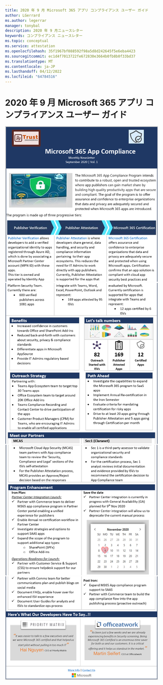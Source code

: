 ```yaml
---
title: 2020 年 9 月 Microsoft 365 アプリ コンプライアンス ユーザー ガイド
author: LGerrard
ms.author: legerrar
manager: tonybal
description: 2020 年 9 月ニュースレター
keywords: コンプライアンス ニュースレター
ms.topic: conceptual
ms.service: attestation
ms.openlocfilehash: 35f1967bf088592f98a5d8d242645f5e6eba4423
ms.sourcegitcommit: ec1d4f7013722fe672830e3664b0fb8b0f33bd37
ms.translationtype: MT
ms.contentlocale: ja-JP
ms.lasthandoff: 04/12/2022
ms.locfileid: "64784516"
---
```

# <a name="september-2020-microsoft-365-app-compliance-user-guide"></a>2020 年 9 月 Microsoft 365 アプリ コンプライアンス ユーザー ガイド


![代替 textAlt](../media/Sept_SS1.PNG)
![ textAlt](../media/Sept_SS2.PNG)
![ textAlt](../media/Sept_SS3.PNG)
![ textAlt text](../media/Sept_SS4.PNG)
